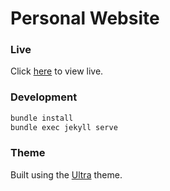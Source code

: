 # Personal Website

### Live
Click [here](https://hkyplyr.github.io) to view live.
### Development
```sh
bundle install
bundle exec jekyll serve
```

### Theme
Built using the [Ultra](https://github.com/ronv/ultra) theme.